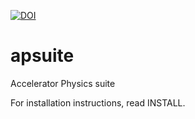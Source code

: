 [![DOI](https://zenodo.org/badge/43069343.svg)](https://zenodo.org/doi/10.5281/zenodo.10391150)

# apsuite
Accelerator Physics suite

For installation instructions, read INSTALL.
